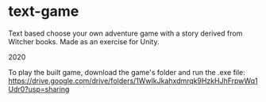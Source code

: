 # text-game

Text based choose your own adventure game with a story derived from Witcher books. Made as an exercise for Unity.

2020


To play the built game, download the game's folder and run the .exe file: https://drive.google.com/drive/folders/1WwIkJkahxdmrqk9HzkHJhFrpwWq1Udr0?usp=sharing
